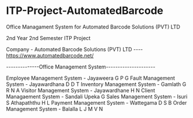 # ITP-Project-AutomatedBarcode
Office Managament System for Automated Barcode Solutions (PVT) LTD

2nd Year 2nd Semester ITP Project

Company - Automated Barcode Solutions (PVT) LTD
                 ---- https://www.automatedbarcode.net/
                 
 
--------------Office Management System---------------------


Employee Management System - Jayaweera G P G
Fault Management System - Jayawardhana D D T
Inventory Management System - Gamlath G R N A
Visitor Management System - Jayawardhane H N 
Client Managaement System - Sandali Upeka G
Sales Management System - Isuri S Athapaththu H L
Payment Management System - Wattegama D S B
Order Management System - Balalla L J M V N
